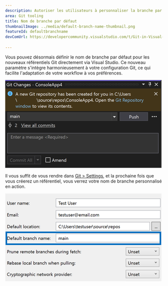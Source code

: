 ```yaml
---
description: Autoriser les utilisateurs à personnaliser la branche par défaut initiale lors de la création d’un dépôt Git.
area: Git tooling
title: Nom de branche par défaut
thumbnailImage: ../media/default-branch-name-thumbnail.png
featureId: defaultbranchname
devComUrl: https://developercommunity.visualstudio.com/t/Git-in-Visual-Studio-2019:-Options-Shoul/1334747

---
```



Vous pouvez désormais définir le nom de branche par défaut pour les nouveaux référentiels Git directement via Visual Studio. Ce nouveau paramètre s'intègre harmonieusement à votre configuration Git, ce qui facilite l'adaptation de votre workflow à vos préférences.

![Fenêtre de modifications Git après la création d’un dépôt avec la branche « main »](../media/default-branch-name-thumbnail.png)

Il vous suffit de vous rendre dans [Git > Settings](vscmd://Team.Git.Settings), et la prochaine fois que vous créerez un référentiel, vous verrez votre nom de branche personnalisé en action.

![Page Paramètres Git avec la zone de texte Nom de branche par défaut](../media/default-branch-name-setting.png)
